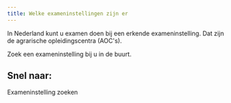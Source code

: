 ```yaml
---
title: Welke exameninstellingen zijn er
---
```


In Nederland kunt u examen doen bij een erkende exameninstelling. Dat zijn de agrarische opleidingscentra (AOC's).

Zoek een exameninstelling bij u in de buurt.

## Snel naar:

<link-container>
<link-button to="https://www.erkenningen.nl/Default.aspx?tabid=151">Exameninstelling zoeken</link-button>
</link-container>

